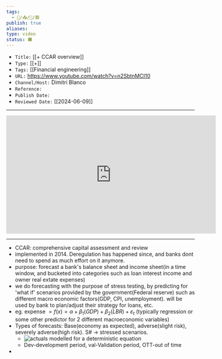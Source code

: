 ```yaml
---
tags:
  - 🧠️/📥️/🎥️/🟥️
publish: true
aliases: 
type: video
status: 🟧
---
```


- `Title:` [[+ CCAR overview]]
- `Type:` [[+]]
- `Tags:` [[Financial engineering]]
- `URL:` <https://www.youtube.com/watch?v=n2SbtnMCI10>
- `Channel/Host:` Dimitri BIanco
- `Reference:` 
- `Publish Date:` 
- `Reviewed Date:` [[2024-06-09]]

---

<center><iframe width="560" height="315" src="https://www.youtube.com/embed/n2SbtnMCI10?si=i5OLAdt2T77Z0Gdc" title="YouTube video player" frameborder="0" allow="accelerometer; autoplay; clipboard-write; encrypted-media; gyroscope; picture-in-picture; web-share" referrerpolicy="strict-origin-when-cross-origin" allowfullscreen></iframe></center>

---

- CCAR: comprehensive capital assessment and review
- implemented in 2014. Deregulation has happened since,  and banks dont need to spend as much effort on it anymore.
- purpose: forecast a bank's balance sheet and income sheet(in a time window, and bucketed into categories such as loan interest income and owner real extate expenses)
- we do forecasting with the purpose of stress testing, by predicting for 'what if' scenarios provided by the government(Federal reserve) such as different macro economic factors(GDP, CPI, unemployment). will be used by bank to plan/adjust their strategy for loans, etc. 
- eg. expense $=f(x)=\alpha + \beta_1(GDP)+\beta_2(LBR)+\varepsilon_t$ (typically regression or some other predictor for 2 different macroeconomic variables)
- Types of forecasts: Base(economy as expected), adverse(slight risk), severely adverse(high risk). S# -> stressed scenarios.   
	- ![actuals modelled for a deterministic equation](https://i.imgur.com/wPTakYX.png)
	- Dev-development period, val-Validation period, OTT-out of time
- 

